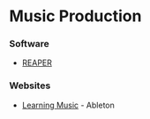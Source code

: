 # Music Production

### Software

* [REAPER](https://www.reaper.fm/)

### Websites

* [Learning Music](https://learningmusic.ableton.com/) - Ableton

